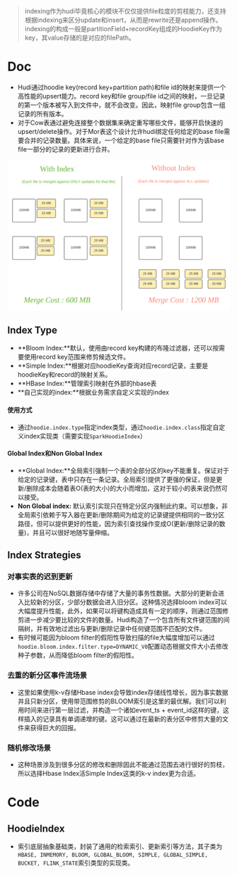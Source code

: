 >indexing作为hudi毕竟核心的模块不仅仅提供file粒度的剪枝能力，还支持根据indexing来区分update和insert，从而是rewrite还是append操作。indexing的构成一般是partitionField+recordKey组成的HoodieKey作为key，其value存储的是对应的filePath。

# Doc

* Hudi通过hoodie key(record key+partition path)和file id的映射来提供一个高性能的upsert能力。record key和file group/file id之间的映射，一旦记录的第一个版本被写入到文件中，就不会改变。因此，映射file group包含一组记录的所有版本。
* 对于Cow表通过避免连接整个数据集来确定重写哪些文件，能够开启快速的upsert/delete操作。对于Mor表这个设计允许hudi绑定任何给定的base file需要合并的记录数量。具体来说，一个给定的base file只需要针对作为该base file一部分的记录的更新进行合并。

![](../img/indexing.png)

## Index Type

* **Bloom Index:**默认，使用由record key构建的布隆过滤器，还可以按需要使用record key范围来修剪候选文件。
* **Simple Index:**根据对应hoodieKey查询对应record记录，主要是hoodieKey和record的映射关系。
* **HBase Index:**管理索引映射在外部的hbase表
* **自己实现的index:**根据业务需求自定义实现的index

#### 使用方式

* 通过`hoodie.index.type`指定index类型，通过`hoodie.index.class`指定自定义index实现类（需要实现`SparkHoodieIndex`）

#### Global Index和Non Global Index

* **Global Index:**全局索引强制一个表的全部分区的key不能重复。保证对于给定的记录键，表中只存在一条记录。全局索引提供了更强的保证，但是更新/删除成本会随着表O(表的大小)的大小而增加，这对于较小的表来说仍然可以接受。
* **Non Global index:** 默认索引实现只在特定分区内强制此约束。可以想象，非全局索引依赖于写入器在更新/删除期间为给定的记录键提供相同的一致分区路径，但可以提供更好的性能，因为索引查找操作变成O(更新/删除记录的数量)，并且可以很好地随写量伸缩。

## Index Strategies

### 对事实表的迟到更新

* 许多公司在NoSQL数据存储中存储了大量的事务性数据。大部分的更新会进入比较新的分区，少部分数据会进入旧分区。这种情况选择bloom index可以大幅度提升性能，此外，如果可以将键构造成具有一定的顺序，则通过范围修剪进一步减少要比较的文件的数量。Hudi构造了一个包含所有文件键范围的间隔树，并有效地过滤出与更新/删除记录中任何键范围不匹配的文件。
* 有时候可能因为bloom filter的假阳性导致扫描的file大幅度增加可以通过`hoodie.bloom.index.filter.type=DYNAMIC_V0`配置动态根据文件大小去修改种子参数，从而降低bloom filter的假阳性。

### 去重的新分区事件流场景

* 这里如果使用k-v存储Hbase index会导致index存储线性增长，因为事实数据并且只新分区，使用带范围修剪的BLOOM索引是这里的最优解。我们可以利用时间来进行第一层过滤，并构造一个诸如event_ts + event_id这样的键，这样插入的记录具有单调递增的键。这可以通过在最新的表分区中修剪大量的文件来获得巨大的回报。

### 随机修改场景

* 这种场景涉及到很多分区的修改和删除因此不能通过范围去进行很好的剪枝，所以选择Hbase Index活Simple Index这类的k-v index更为合适。

# Code

## HoodieIndex

* 索引底层抽象基础类，封装了通用的检索索引、更新索引等方法，其子类为`HBASE, INMEMORY, BLOOM, GLOBAL_BLOOM, SIMPLE, GLOBAL_SIMPLE, BUCKET, FLINK_STATE`索引类型的实现类。


